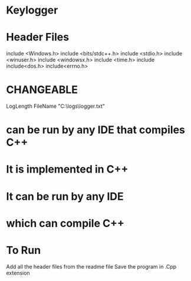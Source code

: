 # Keylogger


# Header Files
 include <Windows.h>
 include <bits/stdc++.h>
 include <stdio.h>
 include <winuser.h>
 include <windowsx.h>
 include <time.h>
 include<ctime>
 include<dos.h>
 include<errno.h>

# CHANGEABLE
 LogLength
 FileName "C:\\logs\\logger.txt"

# can be run by any IDE that compiles C++

# It is implemented in C++

# It can be run by any IDE 
# which can compile C++

# To Run
  Add all the header files from the readme file 
  Save the program in .Cpp extension


